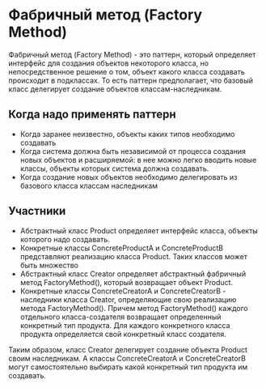 # Фабричный метод (Factory Method)
Фабричный метод (Factory Method) - это паттерн, который определяет интерфейс для создания объектов некоторого класса, но непосредственное решение о том, объект какого класса создавать происходит в подклассах. То есть паттерн предполагает, что базовый класс делегирует создание объектов классам-наследникам.

## Когда надо применять паттерн
- Когда заранее неизвестно, объекты каких типов необходимо создавать
- Когда система должна быть независимой от процесса создания новых объектов и расширяемой: в нее можно легко вводить новые классы, объекты которых система должна создавать.
- Когда создание новых объектов необходимо делегировать из базового класса классам наследникам

## Участники
- Абстрактный класс Product определяет интерфейс класса, объекты которого надо создавать.
- Конкретные классы ConcreteProductA и ConcreteProductB представляют реализацию класса Product. Таких классов может быть множество
- Абстрактный класс Creator определяет абстрактный фабричный метод FactoryMethod(), который возвращает объект Product.
- Конкретные классы ConcreteCreatorA и ConcreteCreatorB - наследники класса Creator, определяющие свою реализацию метода FactoryMethod(). Причем метод FactoryMethod() каждого отдельного класса-создателя возвращает определенный конкретный тип продукта. Для каждого конкретного класса продукта определяется свой конкретный класс создателя.

Таким образом, класс Creator делегирует создание объекта Product своим наследникам. А классы ConcreteCreatorA и ConcreteCreatorB могут самостоятельно выбирать какой конкретный тип продукта им создавать.

